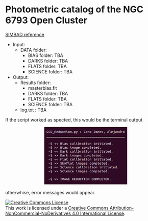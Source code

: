 # Photometric catalog of the NGC 6793 Open Cluster
<a href="http://simbad.cds.unistra.fr/simbad/sim-basic?Ident=NGC6793&submit=SIMBAD+search">SIMBAD reference</a>
* Input:
  * DATA folder: 
    * BIAS folder: TBA
    * DARKS folder: TBA
    * FLATS folder: TBA
    * SCIENCE folder: TBA
* Output:
  * Results folder:
    * masterbias.fit
    * DARKS folder: TBA
    * FLATS folder: TBA
    * SCIENCE folder: TBA
   * log.txt : TBA


If the script worked as spected, this would be the terminal output
<p align="center">
  <img src="Images/TerminalOutput.png" width="260" />
</p>

otherwhise, error messages would appear.



<!-- START OF LICENSE -->
<p xmlns:dct="http://purl.org/dc/terms/" xmlns:cc="http://creativecommons.org/ns#" class="license-text">
  <a rel="license" href="http://creativecommons.org/licenses/by-nc-nd/4.0/">
    <img alt="Creative Commons License" style="border-width:0" src="https://i.creativecommons.org/l/by-nc-nd/4.0/88x31.png" />
  </a><br />
  This work is licensed under a
  <a rel="license" href="http://creativecommons.org/licenses/by-nc-nd/4.0/">Creative Commons Attribution-NonCommercial-NoDerivatives 4.0 International License</a>.
</p>
<!-- END OF LICENSE -->
